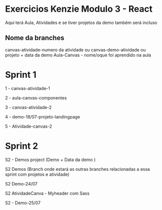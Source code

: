  # Exercicios Kenzie Modulo 3 - React
Aqui terá Aula, Atividades e se tiver projetos da demo também será incluso

## Nome da branches
canvas-atividade-numero da atividade ou
canvas-demo-atividade ou projeto + data da demo
Aula-Canvas - nome/oque foi aprendido na aula

# Sprint 1 

1 - canvas-atividade-1

2 - aula-canvas-componentes   

3 - canvas-atividade-2

4 - demo-18/07-projeto-landingpage

5 - Atividade-canvas-2

# Sprint 2 

S2 - Demos project  (Demo + Data da demo )

S2 Demos (Branch onde estará as outras branches relacionadas a essa sprint com projetos e atividade)

S2 Demo-24/07

S2 AtividadeCanva - Myheader com Sass

S2 - Demo-25/07


 